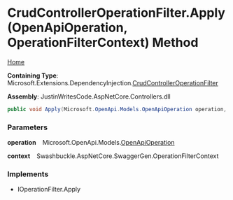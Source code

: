 # CrudControllerOperationFilter\.Apply\(OpenApiOperation, OperationFilterContext\) Method

[Home](../../../README.md)

**Containing Type**: Microsoft\.Extensions\.DependencyInjection\.[CrudControllerOperationFilter](../README.md)

**Assembly**: JustinWritesCode\.AspNetCore\.Controllers\.dll

```csharp
public void Apply(Microsoft.OpenApi.Models.OpenApiOperation operation, Swashbuckle.AspNetCore.SwaggerGen.OperationFilterContext context)
```

### Parameters

**operation** &ensp; Microsoft\.OpenApi\.Models\.[OpenApiOperation](https://docs.microsoft.com/en-us/dotnet/api/microsoft.openapi.models.openapioperation)

**context** &ensp; Swashbuckle\.AspNetCore\.SwaggerGen\.OperationFilterContext

### Implements

* IOperationFilter\.Apply
